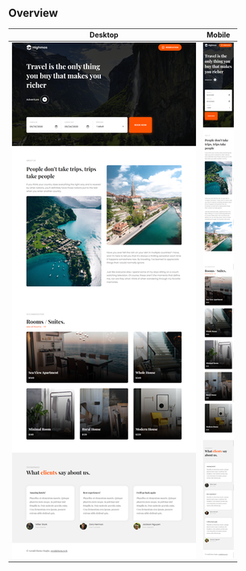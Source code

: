 ## Overview

|                                          Desktop                                          |                                          Mobile                                           |
| :---------------------------------------------------------------------------------------: | :---------------------------------------------------------------------------------------: |
| ![screenshot](https://github.com/geraldelorm/Highmos/blob/main/images/screen1.png) | ![screenshot](https://github.com/geraldelorm/Highmos/blob/main/images/screen2.png) |
